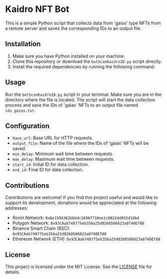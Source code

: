 # Kaidro NFT Bot

This is a simple Python script that collects data from 'gaias' type NFTs from a remote server and saves the corresponding IDs to an output file.

## Installation

1. Make sure you have Python installed on your machine.
2. Clone this repository or download the `botScanKaidroID.py` script directly.
3. Install the required dependencies by running the following command:

## Usage

Run the `botScanKaidroID.py` script in your terminal. Make sure you are in the directory where the file is located. The script will start the data collection process and save the IDs of 'gaias' NFTs to an output file named `ids_gaias.txt`.

## Configuration

- `base_url`: Base URL for HTTP requests.
- `output_file`: Name of the file where the IDs of 'gaias' NFTs will be saved.
- `min_delay`: Minimum wait time between requests.
- `max_delay`: Maximum wait time between requests.
- `start_id`: Initial ID for data collection.
- `end_id`: Final ID for data collection.

## Contributions

Contributions are welcome! If you find this project useful and would like to support its development, donations would be appreciated at the following addresses:

- Ronin Network: `0x6e1594362bbbdc2696ff10ee1c00224d855d10bd`
- Polygon Network: `0x93CAab748775eb356a25d0260506823a0740Ef88`
- Binance Smart Chain (BSC): `0x93CAab748775eb356a25d0260506823a0740Ef88`
- Ethereum Network (ETH): `0x93CAab748775eb356a25d0260506823a0740Ef88`

## License

This project is licensed under the MIT License. See the [LICENSE](LICENSE) file for details.

